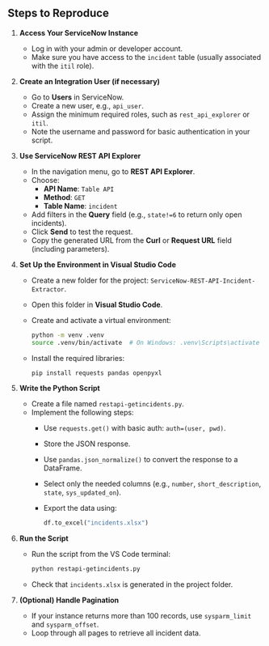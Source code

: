 ## Steps to Reproduce

1. **Access Your ServiceNow Instance**  
   - Log in with your admin or developer account.  
   - Make sure you have access to the `incident` table (usually associated with the `itil` role).

2. **Create an Integration User (if necessary)**  
   - Go to **Users** in ServiceNow.  
   - Create a new user, e.g., `api_user`.  
   - Assign the minimum required roles, such as `rest_api_explorer` or `itil`.  
   - Note the username and password for basic authentication in your script.

3. **Use ServiceNow REST API Explorer**  
   - In the navigation menu, go to **REST API Explorer**.  
   - Choose:  
     - **API Name**: `Table API`  
     - **Method**: `GET`  
     - **Table Name**: `incident`  
   - Add filters in the **Query** field (e.g., `state!=6` to return only open incidents).  
   - Click **Send** to test the request.  
   - Copy the generated URL from the **Curl** or **Request URL** field (including parameters).

4. **Set Up the Environment in Visual Studio Code**  
   - Create a new folder for the project: `ServiceNow-REST-API-Incident-Extractor`.  
   - Open this folder in **Visual Studio Code**.  
   - Create and activate a virtual environment:

     ```bash
     python -m venv .venv
     source .venv/bin/activate  # On Windows: .venv\Scripts\activate
     ```

   - Install the required libraries:

     ```bash
     pip install requests pandas openpyxl
     ```

5. **Write the Python Script**  
   - Create a file named `restapi-getincidents.py`.  
   - Implement the following steps:  
     - Use `requests.get()` with basic auth: `auth=(user, pwd)`.  
     - Store the JSON response.  
     - Use `pandas.json_normalize()` to convert the response to a DataFrame.  
     - Select only the needed columns (e.g., `number`, `short_description`, `state`, `sys_updated_on`).  
     - Export the data using:

       ```python
       df.to_excel("incidents.xlsx")
       ```

6. **Run the Script**  
   - Run the script from the VS Code terminal:

     ```bash
     python restapi-getincidents.py
     ```

   - Check that `incidents.xlsx` is generated in the project folder.

7. **(Optional) Handle Pagination**  
   - If your instance returns more than 100 records, use `sysparm_limit` and `sysparm_offset`.  
   - Loop through all pages to retrieve all incident data.
